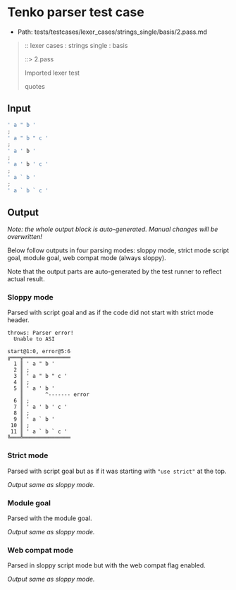 # Tenko parser test case

- Path: tests/testcases/lexer_cases/strings_single/basis/2.pass.md

> :: lexer cases : strings single : basis
>
> ::> 2.pass
>
> Imported lexer test
>
> quotes

## Input

`````js
' a " b '
;
' a " b " c '
;
' a ' b '
;
' a ' b ' c '
;
' a ` b '
;
' a ` b ` c '
`````

## Output

_Note: the whole output block is auto-generated. Manual changes will be overwritten!_

Below follow outputs in four parsing modes: sloppy mode, strict mode script goal, module goal, web compat mode (always sloppy).

Note that the output parts are auto-generated by the test runner to reflect actual result.

### Sloppy mode

Parsed with script goal and as if the code did not start with strict mode header.

`````
throws: Parser error!
  Unable to ASI

start@1:0, error@5:6
╔═══╦═══════════════
  1 ║ ' a " b '
  2 ║ ;
  3 ║ ' a " b " c '
  4 ║ ;
  5 ║ ' a ' b '
    ║       ^------- error
  6 ║ ;
  7 ║ ' a ' b ' c '
  8 ║ ;
  9 ║ ' a ` b '
 10 ║ ;
 11 ║ ' a ` b ` c '
╚═══╩═══════════════

`````

### Strict mode

Parsed with script goal but as if it was starting with `"use strict"` at the top.

_Output same as sloppy mode._

### Module goal

Parsed with the module goal.

_Output same as sloppy mode._

### Web compat mode

Parsed in sloppy script mode but with the web compat flag enabled.

_Output same as sloppy mode._
